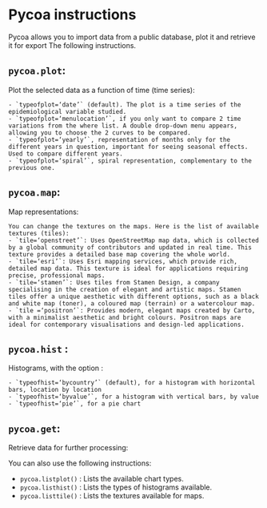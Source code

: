 #  Pycoa instructions

Pycoa allows you to import data from a public database, plot it and retrieve it for export The following instructions.

## `pycoa.plot`: 

Plot the selected data as a function of time (time series):

    - `typeofplot=‘date’` (default). The plot is a time series of the epidemiological variable studied.
    - `typeofplot=‘menulocation’`, if you only want to compare 2 time variations from the where list. A double drop-down menu appears, allowing you to choose the 2 curves to be compared.
    - `typeofplot=‘yearly’`, representation of months only for the different years in question, important for seeing seasonal effects. Used to compare different years.
    - `typeofplot=‘spiral’`, spiral representation, complementary to the previous one.

## `pycoa.map`: 

Map representations:

    You can change the textures on the maps. Here is the list of available textures (tiles):
    - `tile=‘openstreet’`: Uses OpenStreetMap map data, which is collected by a global community of contributors and updated in real time. This texture provides a detailed base map covering the whole world.
    - `tile=‘esri’`: Uses Esri mapping services, which provide rich, detailed map data. This texture is ideal for applications requiring precise, professional maps.
    - `tile=‘stamen’`: Uses tiles from Stamen Design, a company specialising in the creation of elegant and artistic maps. Stamen tiles offer a unique aesthetic with different options, such as a black and white map (toner), a coloured map (terrain) or a watercolour map.
    - `tile =‘positron’`: Provides modern, elegant maps created by Carto, with a minimalist aesthetic and bright colours. Positron maps are ideal for contemporary visualisations and design-led applications.

##  `pycoa.hist` : 

Histograms, with the option :

    - `typeofhist=‘bycountry’` (default), for a histogram with horizontal bars, location by location
    - `typeofhist=‘byvalue’`, for a histogram with vertical bars, by value
    - `typeofhist=‘pie’`, for a pie chart

## `pycoa.get`: 

Retrieve data for further processing:

You can also use the following instructions:

- `pycoa.listplot()` : Lists the available chart types.
- `pycoa.listhist()` : Lists the types of histograms available.
- `pycoa.listtile()` : Lists the textures available for maps.